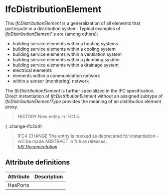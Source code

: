 IfcDistributionElement
======================
This _IfcDistributionElement_ is a generalization of all elements that
participate in a distribution system. Typical examples of
_IfcDistributionElement_''s are (among others):  
  
* building service elements within a heating systems   
* building service elements within a cooling system   
* building service elements within a ventilation system   
* building service elements within a plumbing system   
* building service elements within a drainage system   
* electrical elements   
* elements within a communication network   
* within a sensor (monitoring) network  
  
The _IfcDistributionElement_ is further specialized in the IFC specification.
Direct instantiation of _IfcDistributionElement_ without an assigned subtype
of _IfcDistributionElementType_ provides the meaning of an distribution
element proxy.  
  
> HISTORY  New entity in IFC1.5.  
  
{ .change-ifc2x4}  
> IFC4 CHANGE The entity is marked as deprecated for instantiation - will be
> made ABSTRACT in future releases.  
[ _bSI
Documentation_](https://standards.buildingsmart.org/IFC/DEV/IFC4_2/FINAL/HTML/schema/ifcproductextension/lexical/ifcdistributionelement.htm)


Attribute definitions
---------------------
| Attribute   | Description   |
|-------------|---------------|
| HasPorts    |               |

